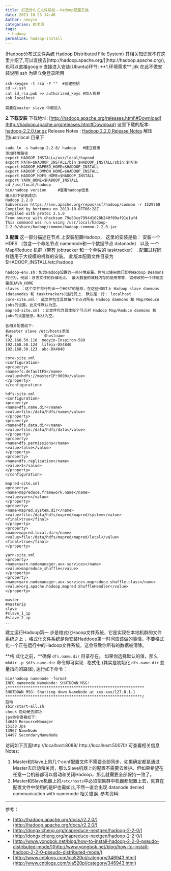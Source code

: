 ```yaml
---
title: 打造分布式文件系统--Hadoop配置安装
date: 2013-10-23 14:46
Author: neoyin
categories: 技术流
tags:
 - hadoop
permalink: hadoop-install
---
```


</p>
(Hadoop分布式文件系统 Hadoop Distributed File System)
其相关知识就不在这里介绍了,可以直接去[http://hadoop.apache.org/](http://hadoop.apache.org/),也可以直接google
直接进入安装(Ubuntu)环节: **1.环境需求** jdk 在此不做安装说明 ssh
为建立免登录所用 <!--more-->

    ssh-keygen -t rsa -P ""  #创建密钥
    cd ~/.ssh
    cat id_rsa.pub >> authorized_keys #加入授权
    ssh localhost

    需要在master slave 中都加入

**2.下载安装** 下载地址:
[http://hadoop.apache.org/releases.html\#Download](http://hadoop.apache.org/releases.html#Download)
这里下载的版本:
[hadoop-2.2.0.tar.gz](http://www.eu.apache.org/dist/hadoop/common/hadoop-2.2.0/hadoop-2.2.0.tar.gz)
Release Notes : [Hadoop 2.2.0 Release
Notes](http://hadoop.apache.org/docs/r2.2.0/hadoop-project-dist/hadoop-common/releasenotes.html)
解压到/usr/local 目录下

    sudo ln -s hadoop-2.2.0/ hadoop   #建立链接
    添加环境路径
    export HADOOP_INSTALL=/usr/local/hapood
    export PATH=$HADOOP_INSTALL/bin:$HADOOP_INSTALL/sbin:$PATH
    export HADOOP_MAPRED_HOME=$HADOOP_INSTALL
    export HADOOP_COMMON_HOME=$HADOOP_INSTALL
    export HADOOP_HDFS_HOME=$HADOOP_INSTALL
    export YARN_HOME=$HADOOP_INSTALL  
    cd /usr/local/hadoop
    bin/hadoop version     #查看hadoop信息
    输入如下安装成功:
    Hadoop 2.2.0
    Subversion https://svn.apache.org/repos/asf/hadoop/common -r 1529768
    Compiled by hortonmu on 2013-10-07T06:28Z
    Compiled with protoc 2.5.0
    From source with checksum 79e53ce7994d1628b240f09af91e1af4
    This command was run using /usr/local/hadoop-2.2.0/share/hadoop/common/hadoop-common-2.2.0.jar

**3.配置** 这一部分描述在节点 上安装配置Hadoop， 这里的安装是指： 安装一个
HDFS （包含一个命名节点 namenode和一个数据节点 datanode） 以及 一个
Map/Reduce 机群（带有 jobtracker 和一个单独的 tasktracker） .
配置过程同样适用于大规模的机群的安装。
此版本配置文件目录为$HADOOP\_INSTALL/etc/hadoop

    hadoop-env.sh：包含Hadoop设置的一些环境变量。你可以使用他们影响Hadoop Deamons的行为，例如：日志文件的存储地点、 最大数量的堆栈内存的使用等等. 需修改的一个环境变量是JAVA_HOME
    slaves ：这个文件每行列出一个HOST的信息，在这些HOST上 Hadoop slave daemons (datanodes 和 tasktrackers)运行其上. 默认是一行： localhost
    core-site.xml： 此文件包含具体每个节点对所有 Hadoop daemons 和 Map/Reduce jobs的设置。此文件默认为空。
    mapred-site.xml ：此文件包含具体每个节点对 Hadoop Map/Reduce daemons 和 jobs的设置信息。默认为空。

    各相关配置如下:
    各master slave /etc/hosts添加
    #ip              $hostname
    192.168.50.110  neoyin-Inspiron-580
    192.168.50.124  lifeix-DX4840
    192.168.50.123  abc-DX4840

    core-site.xml
    <configuration>
    <property>
    <name>fs.defaultFS</name>
    <value>hdfs://masterIP:9000</value>
    </property>
    </configuration>

    hdfs-site.xml
    <configuration>
    <property>
    <name>dfs.name.dir</name>
    <value>file:/data/hdfs/name</value>
    </property>
    <property>
    <name>dfs.data.dir</name>
    <value>file:/data/hdfs/data</value>
    </property>
    <property>
    <name>dfs.permissions</name>
    <value>false</value>
    </property>
    <property>
    <name>dfs.replication</name>
    <value>1</value>
    </property>
    </configuration>

    mapred-site.xml
    <property>
    <name>mapreduce.framework.name</name>
    <value>yarn</value>
    </property>
    <property>
    <name>mapred.system.dir</name>
    <value>file:/data/hdfs/mapred/mapred/system</value>
    <final>true</final>
    </property>
    <property>
    <name>mapred.local.dir</name>
    <value>file:/data/hdfs/mapred/mapred/local</value>
    <final>true</final>
    </property>

    yarn-site.xml
    <property>
    <name>yarn.nodemanager.aux-services</name>
    <value>mapreduce_shuffle</value>
    </property>
    <property>
    <name>yarn.nodemanager.aux-services.mapreduce.shuffle.class</name>
    <value>org.apache.hadoop.mapred.ShuffleHandler</value>
    </property>

    master
    #masterip
    slave
    #slave_1_ip
    #slave_2_ip
    ...

建立运行Hadoop第一
步是格式化Haoop文件系统，它是实现在本地机群的文件系统之上
，格式化文件系统是你安装Haddoop第一时间应该做的事情。不要格式化一个正在运行中的Hadoop文件系统，这会导致你所有的数据被清除。

**格 式化之前，**确保 `dfs.name.dir` 目录存在。 如果你选择默认的值，那么
`mkdir -p $dfs.name.dir` 命令即可实现 . 格式化 (其实是初始化
`dfs.name.dir` 变量指向的路径), 运行如下命令：

    bin/hadoop namenode -format
    INFO namenode.NameNode: SHUTDOWN_MSG: 
    /************************************************************
    SHUTDOWN_MSG: Shutting down NameNode at xxx-xxx/127.0.1.1
    ************************************************************/
    启动
    sbin/start-all.sh
    check 启动是否成功
    jps命令查看如下:
    14640 ResourceManager
    15138 Jps
    13967 NameNode
    14497 SecondaryNameNode

访问如下页面http://localhost:8088/ http://localhost:50070/
可查看相关信息 Notes:

1.  Master和Slave上的几个conf配置文件不需要全部同步，如果确定都是通过Master去启动和关闭，那么Slave机器上的配置不需要去维护。但如果希望在任意一台机器都可以启动和关闭Hadoop，那么就需要全部保持一致了。
2.  Master和Slave机器上的`/etc/hosts`中必须把集群中机器都配置上去，就算在配置文件中使用的是IP也需如此,不然一直会出现
    datanode denied communication with namenode 相关错误. 参考资料:

---
参考：

- [http://hadoop.apache.org/docs/r2.2.0/](http://hadoop.apache.org/docs/r2.2.0/)
- [http://dongxicheng.org/mapreduce-nextgen/hadoop-2-2-0/](http://dongxicheng.org/mapreduce-nextgen/hadoop-2-2-0/)
- [http://www.yongbok.net/blog/how-to-install-hadoop-2-2-0-pseudo-distributed-mode/](http://www.yongbok.net/blog/how-to-install-hadoop-2-2-0-pseudo-distributed-mode/)
- [http://www.cnblogs.com/xia520pi/category/346943.html](http://www.cnblogs.com/xia520pi/category/346943.html)
